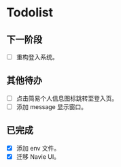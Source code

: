 # Todolist

## 下一阶段

- [ ] 重构登入系统。

## 其他待办

- [ ] 点击简易个人信息图标跳转至登入页。
- [ ] 添加 message 显示窗口。

## 已完成

- [x] 添加 env 文件。
- [x] 迁移 Navie UI。
